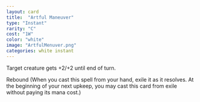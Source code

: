```yaml
---
layout: card
title:  "Artful Maneuver"
type: "Instant"
rarity: "C"
cost: "1W"
color: "white"
image: "ArtfulMenuver.png"
categories: white instant
---
```


Target creature gets +2/+2 until end of turn.

Rebound (When you cast this spell from your hand, exile it as it resolves. At the beginning of your next upkeep, you may cast this card from exile without paying its mana cost.)